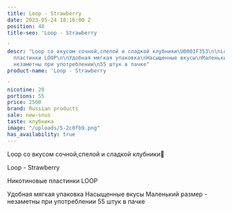 ```yaml
---
title: Loop - Strawberry
date: 2023-05-24 18:16:00 Z
position: 48
title-seo: 'Loop - Strawberry

'
descr: "Loop со вкусом сочной,спелой и сладкой клубники\U0001F353\n\nLoop - Strawberry\n\nНикотиновые
  пластинки LOOP\n\nУдобная мягкая упаковка\nНасыщенные вкусы\nМаленький размер -
  незаметны при употреблении\n55 штук в пачке"
product-name: 'Loop - Strawberry

'
nicotine: 20
portions: 55
price: 2500
brand: Russian products
sale: new-snus
taste: клубника
image: "/uploads/5-2c0fb9.png"
has_availability: true
---
```


Loop со вкусом сочной,спелой и сладкой клубники🍓

Loop - Strawberry

Никотиновые пластинки LOOP

Удобная мягкая упаковка
Насыщенные вкусы
Маленький размер - незаметны при употреблении
55 штук в пачке
